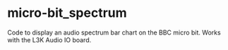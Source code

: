 # micro-bit_spectrum
Code to display an audio spectrum bar chart on the BBC micro bit. Works with the L3K Audio IO board.
